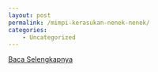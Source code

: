 ```yaml
---
layout: post
permalink: /mimpi-kerasukan-nenek-nenek/
categories:
    - Uncategorized
---
```


[Baca Selengkapnya](/08)